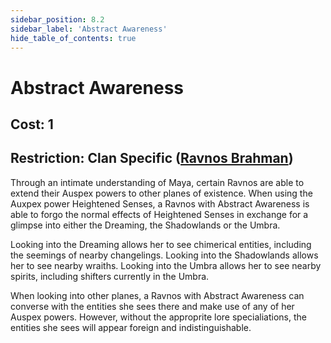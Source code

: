```yaml
---
sidebar_position: 8.2
sidebar_label: 'Abstract Awareness'
hide_table_of_contents: true
---
```


# Abstract Awareness

## Cost: 1
## Restriction: Clan Specific ([Ravnos Brahman](../Clans/Brahman))

Through an intimate understanding of Maya, certain Ravnos are able to extend their Auspex powers to other planes of existence. When using the Auxpex power Heightened Senses, a Ravnos with Abstract Awareness is able to forgo the normal effects of Heightened Senses in exchange for a glimpse into either the Dreaming, the Shadowlands or the Umbra.

Looking into the Dreaming allows her to see chimerical entities, including the seemings of nearby changelings.
Looking into the Shadowlands allows her to see nearby wraiths.
Looking into the Umbra allows her to see nearby spirits, including shifters currently in the Umbra.

When looking into other planes, a Ravnos with Abstract Awareness can converse with the entities she sees there and make use of any of her Auspex powers. However, without the approprite lore specialiations, the entities she sees will appear foreign and indistinguishable.
